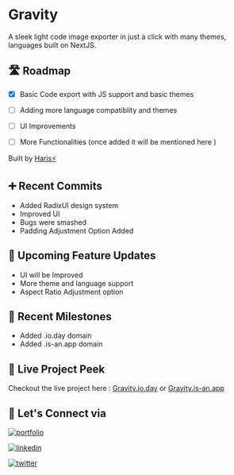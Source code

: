 
# Gravity

A sleek light code image exporter in just a click with many themes, languages built on NextJS.




## 🛣 Roadmap

- [x] Basic Code export with JS support and basic themes

- [ ] Adding more language compatiblity and themes 

- [ ] UI Improvements

- [ ] More Functionalities (once added it will be mentioned here )

Built by [Haris⚡]('https://www.haris.one')
## ➕️ Recent Commits

- Added RadixUI design system
- Improved UI 
- Bugs were smashed
- Padding Adjustment Option Added

## 🦄 Upcoming  Feature Updates

- UI will be Improved
- More theme and language support
- Aspect Ratio Adjustment option

## 🎉 Recent Milestones

- Added .io.day domain 
- Added .is-an.app domain 

## 👀 Live Project Peek

Checkout the live project here : [Gravity.io.day](https://gravity.io.day) or [Gravity.is-an.app](https://gravity.is-an.app)


## 🔗 Let's Connect via
[![portfolio](https://img.shields.io/badge/my_portfolio-000?style=for-the-badge&logo=ko-fi&logoColor=white)](https://haris.one/)

[![linkedin](https://img.shields.io/badge/linkedin-0A66C2?style=for-the-badge&logo=linkedin&logoColor=white)](https://www.linkedin.com/in/haris-kumar-chennai/)

[![twitter](https://img.shields.io/badge/twitter-1DA1F2?style=for-the-badge&logo=twitter&logoColor=white)](https://twitter.com/haris_eth)

